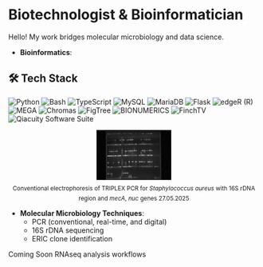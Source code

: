 # Biotechnologist & Bioinformatician
Hello! My work bridges molecular microbiology and data science.

- **Bioinformatics**:
## 🛠️ Tech Stack

<p align="left">
  <!-- Programming Languages -->
  <img src="https://cdn.jsdelivr.net/gh/devicons/devicon/icons/python/python-original.svg" alt="Python" width="40" />
  <img src="https://cdn.jsdelivr.net/gh/devicons/devicon/icons/bash/bash-original.svg" alt="Bash" width="40" />
  <img src="https://cdn.jsdelivr.net/gh/devicons/devicon/icons/typescript/typescript-original.svg" alt="TypeScript" width="40" />

  <!-- Databases -->
  <img src="https://cdn.jsdelivr.net/gh/devicons/devicon/icons/mysql/mysql-original.svg" alt="MySQL" width="40" />
  <img src="https://cdn.jsdelivr.net/gh/devicons/devicon/icons/mariadb/mariadb-original.svg" alt="MariaDB" width="40" />

  <!-- Frameworks -->
  <img src="https://cdn.jsdelivr.net/gh/devicons/devicon/icons/flask/flask-original.svg" alt="Flask" width="40" />

  <!-- Bioinformatics Tools -->
  <img src="https://upload.wikimedia.org/wikipedia/commons/7/74/R_logo.svg" alt="edgeR (R)" width="40" />
<!-- Bioinformatics Tools -->
<img src="assets/mega.png" alt="MEGA" width="40" />
<img src="assets/chromas.png" alt="Chromas" width="40" />
<img src="assets/figtree.png" alt="FigTree" width="40" />

<!-- Custom Bio Tools -->
<img src="assets/bionumerics.png" alt="BIONUMERICS" width="40" />
<img src="assets/finchtv.png" alt="FinchTV" width="40" />
<img src="assets/qiacuity.png" alt="Qiacuity Software Suite" width="60" />



<p align="center">
  <img src="TRIPLEX POBÓR X 3 PŁYTKA 27.05.2025.jpg" alt="TRIPLEX PCR with 16S rDNA region and <i>mecA</i>, <i>nuc</i> genes  27.05.2025" width="150"/><br/>
  <sub>Conventional electrophoresis of TRIPLEX PCR for <i>Staphylococcus aureus</i> with 16S rDNA region and <i>mecA</i>, <i>nuc</i> genes  27.05.2025</sub>
</p>

- **Molecular Microbiology Techniques**:
  - PCR (conventional, real-time, and digital)
  - 16S rDNA sequencing
  - ERIC clone identification

<h>Coming Soon</h>
RNAseq analysis workflows
